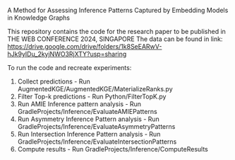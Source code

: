 A Method for Assessing Inference Patterns Captured by Embedding Models in Knowledge Graphs

This repository contains the code for the research paper to be published in THE WEB CONFERENCE 2024, SINGAPORE
The data can be found in link: https://drive.google.com/drive/folders/1k8SeEARwV-hJk9yIDu_2kyjNWO3RjXTY?usp=sharing

To run the code and recreate experiments:

1. Collect predictions - Run AugmentedKGE/AugmentedKGE/MaterializeRanks.py
2. Filter Top-k predictions - Run Python/FilterTopK.py
3. Run AMIE Inference pattern analysis - Run GradleProjects/Inference/EvaluateAMIEPatterns
4. Run Asymmetry Inference Pattern analysis - Run GradleProjects/Inference/EvaluateAsymmetryPatterns
5. Run Intersection Inference Pattern analysis - Run GradleProjects/Inference/EvaluateIntersectionPatterns
6. Compute results - Run GradleProjects/Inference/ComputeResults

